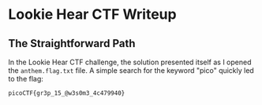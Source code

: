 # Lookie Hear CTF Writeup

## The Straightforward Path

In the Lookie Hear CTF challenge, the solution presented itself as I opened the `anthem.flag.txt` file. A simple search for the keyword "pico" quickly led to the flag:

`picoCTF{gr3p_15_@w3s0m3_4c479940}`